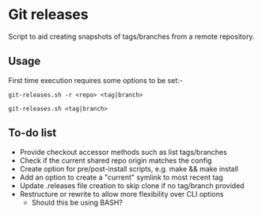Git releases
============

Script to aid creating snapshots of tags/branches from a remote repository.

Usage
-
First time execution requires some options to be set:-
```
git-releases.sh -r <repo> <tag|branch>
```

```
git-releases.sh <tag|branch>
```

To-do list
-
* Provide checkout accessor methods such as list tags/branches
* Check if the current shared repo origin matches the config
* Create option for pre/post-install scripts, e.g. make && make install
* Add an option to create a "current" symlink to most recent tag
* Update .releases file creation to skip clone if no tag/branch provided
* Restructure or rewrite to allow more flexibility over CLI options
  * Should this be using BASH?

